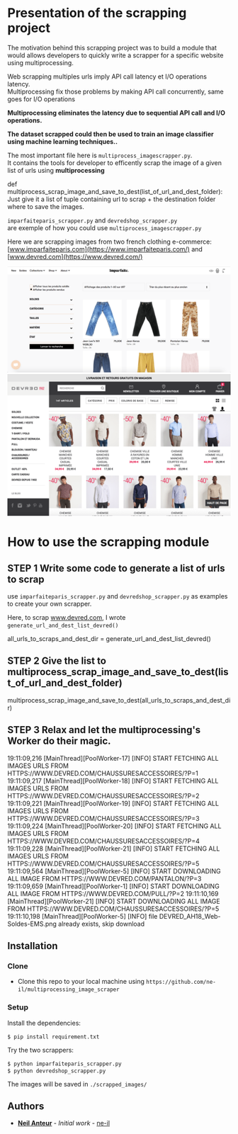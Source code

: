 
#  Presentation of the scrapping project  
  
The motivation behind this scrapping project was to build a module that would allows developers to quickly write a scrapper for a specific website using multiprocessing.  
  
Web scrapping multiples urls imply API call latency et I/O operations latency.  
Multiprocessing fix those problems by making API call concurrently, same goes for I/O operations  
  
**Multiprocessing eliminates the latency due to sequential API call and I/O operations.**  
  
****The dataset scrapped could then be used to train an image classifier using machine learning techniques..****  
  
The most important file here is `multiprocess_imagescrapper.py`.  
It contains the tools for developer to efficently scrap the image of a given list of urls using **multiprocessing**  
  
 def multiprocess_scrap_image_and_save_to_dest(list_of_url_and_dest_folder):  
Just give it a list of tuple containing  url to scrap + the destination folder where to save the images.  
  
  
`imparfaiteparis_scrapper.py` and `devredshop_scrapper.py`  
are exemple of how you could use `multiprocess_imagescrapper.py`  
  
  
Here we are scrapping images from two french clothing e-commerce:  
[www.imparfaiteparis.com](https://www.imparfaiteparis.com/) and [www.devred.com](https://www.devred.com/)  
  
![imparfaite_shop](README_images/imparfaite_shop.png?raw=true "Imparfaite shop")  
![devred_shop](README_images/devred_shop.png?raw=true "Devred shop")  
  
#  How to use the scrapping module  
  
## STEP 1 Write some code to generate a list of urls to scrap  
use `imparfaiteparis_scrapper.py` and `devredshop_scrapper.py` as examples to create your own scrapper.  
  
Here, to scrap www.devred.com, I wrote `generate_url_and_dest_list_devred()`  
  
 all_urls_to_scraps_and_dest_dir = generate_url_and_dest_list_devred()  
## STEP 2 Give the list to multiprocess_scrap_image_and_save_to_dest(list_of_url_and_dest_folder)  
  
 multiprocess_scrap_image_and_save_to_dest(all_urls_to_scraps_and_dest_dir)  
## STEP 3 Relax and let the multiprocessing's Worker do their magic.  
  
  
 19:11:09,216 [MainThread][PoolWorker-17] [INFO] START FETCHING ALL IMAGES URLS FROM HTTPS://WWW.DEVRED.COM/CHAUSSURESACCESSOIRES/?P=1 19:11:09,217 [MainThread][PoolWorker-18] [INFO] START FETCHING ALL IMAGES URLS FROM HTTPS://WWW.DEVRED.COM/CHAUSSURESACCESSOIRES/?P=2 19:11:09,221 [MainThread][PoolWorker-19] [INFO] START FETCHING ALL IMAGES URLS FROM HTTPS://WWW.DEVRED.COM/CHAUSSURESACCESSOIRES/?P=3 19:11:09,224 [MainThread][PoolWorker-20] [INFO] START FETCHING ALL IMAGES URLS FROM HTTPS://WWW.DEVRED.COM/CHAUSSURESACCESSOIRES/?P=4 19:11:09,228 [MainThread][PoolWorker-21] [INFO] START FETCHING ALL IMAGES URLS FROM HTTPS://WWW.DEVRED.COM/CHAUSSURESACCESSOIRES/?P=5 19:11:09,564 [MainThread][PoolWorker-5] [INFO] START DOWNLOADING ALL IMAGE FROM HTTPS://WWW.DEVRED.COM/PANTALON/?P=3 19:11:09,659 [MainThread][PoolWorker-1] [INFO] START DOWNLOADING ALL IMAGE FROM HTTPS://WWW.DEVRED.COM/PULL/?P=2 19:11:10,169 [MainThread][PoolWorker-21] [INFO] START DOWNLOADING ALL IMAGE FROM HTTPS://WWW.DEVRED.COM/CHAUSSURESACCESSOIRES/?P=5 19:11:10,198 [MainThread][PoolWorker-5] [INFO]  file DEVRED_AH18_Web-Soldes-EMS.png already exists, skip download  
  
  
  
  
## Installation  
  

  
### Clone  
  
- Clone this repo to your local machine using `https://github.com/ne-il/multiprocessing_image_scraper`  
  
### Setup  
  
  
Install the dependencies:  
```shell  
$ pip install requirement.txt  
```  
  
Try the two scrappers:  
```shell  
$ python imparfaiteparis_scrapper.py  
$ python devredshop_scrapper.py  
```  
  
The images will be saved in `./scrapped_images/`  
## Authors  
  
* [**Neil Anteur**](https://www.linkedin.com/in/neil-anteur-a29683138/) - *Initial work* -  [ne-il](https://github.com/ne-il)